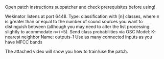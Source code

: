 Open patch instructions subpatcher and check prerequisites before using!

Wekinator listens at port 6448. 
Type: classification with [n] classes, where n is greater than or equal to the number of sound sources you want to distinguish between (although you may need to alter the list processing slightly to acommodate n=/=5).
Send class probabilities via OSC
Model: K-nearest neighbor
Name: outputs-1
Use as many connected inputs as you have MFCC bands

The attached video will show you how to train/use the patch.
